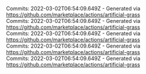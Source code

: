 Commits: 2022-03-02T06:54:09.649Z - Generated via https://github.com/marketplace/actions/artificial-grass
<br>
Commits: 2022-03-02T06:54:09.649Z - Generated via https://github.com/marketplace/actions/artificial-grass
<br>
Commits: 2022-03-02T06:54:09.649Z - Generated via https://github.com/marketplace/actions/artificial-grass
<br>
Commits: 2022-03-02T06:54:09.649Z - Generated via https://github.com/marketplace/actions/artificial-grass
<br>
Commits: 2022-03-02T06:54:09.649Z - Generated via https://github.com/marketplace/actions/artificial-grass
<br>
